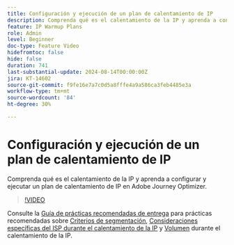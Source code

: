 ```yaml
---
title: Configuración y ejecución de un plan de calentamiento de IP
description: Comprenda qué es el calentamiento de la IP y aprenda a configurar y ejecutar un plan de calentamiento de IP en Adobe Journey Optimizer.
feature: IP Warmup Plans
role: Admin
level: Beginner
doc-type: Feature Video
hidefromtoc: false
hide: false
duration: 741
last-substantial-update: 2024-08-14T00:00:00Z
jira: KT-14602
source-git-commit: f9fe16e7a7c0d5a8fffe4a9a586ca3feb4485e3a
workflow-type: tm+mt
source-wordcount: '84'
ht-degree: 30%

---
```



# Configuración y ejecución de un plan de calentamiento de IP

Comprenda qué es el calentamiento de la IP y aprenda a configurar y ejecutar un plan de calentamiento de IP en Adobe Journey Optimizer.

>[!VIDEO](https://video.tv.adobe.com/v/3432637/?learn=on)

Consulte la [Guía de prácticas recomendadas de entrega](https://experienceleague.adobe.com/es/docs/deliverability-learn/deliverability-best-practice-guide/introduction) para prácticas recomendadas sobre [Criterios de segmentación](https://experienceleague.adobe.com/es/docs/deliverability-learn/deliverability-best-practice-guide/transition-process/targeting-criteria), [Consideraciones específicas del ISP durante el calentamiento de la IP](https://experienceleague.adobe.com/es/docs/deliverability-learn/deliverability-best-practice-guide/transition-process/isp-specific-considerations-during-ip-warming) y [Volumen](https://experienceleague.adobe.com/es/docs/deliverability-learn/deliverability-best-practice-guide/transition-process/volume) durante el calentamiento de la IP.
